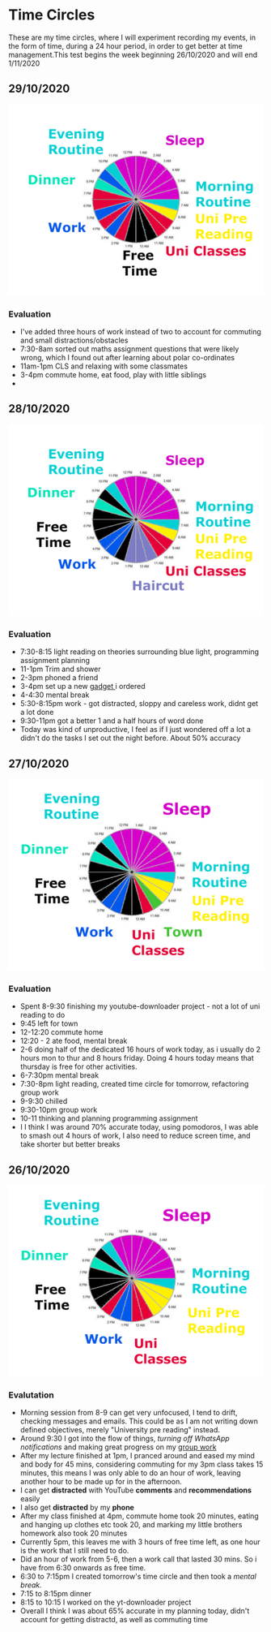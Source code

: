 # Time Circles

These are my time circles, where I will experiment recording my events, in the form of time, during a 24 hour period, in order to get better at time management.This test begins the week beginning 26/10/2020 and will end  1/11/2020

## 29/10/2020

![](../.gitbook/assets/prediction-29-10-2020.png.png)

### Evaluation

* I've added three hours of work instead of two to account for commuting and small distractions/obstacles
* 7:30-8am sorted out maths assignment questions that were likely wrong, which I found out after learning about polar co-ordinates
* 11am-1pm CLS and relaxing with some classmates
* 3-4pm commute home, eat food, play with little siblings
* 
## 28/10/2020

![](../.gitbook/assets/prediction-28-10-2020.png)

### Evaluation

* 7:30-8:15 light reading on theories surrounding blue light, programming assignment planning
* 11-1pm Trim and shower
* 2-3pm phoned a friend
* 3-4pm set up a new [gadget ](https://www.amazon.co.uk/gp/product/B074W8YPK3/ref=ppx_yo_dt_b_asin_title_o00_s00?ie=UTF8&psc=1)i ordered
* 4-4:30 mental break
* 5:30-8:15pm work - got distracted, sloppy and careless work, didnt get a lot done
* 9:30-11pm got a better 1 and a half hours of word done
* Today was kind of unproductive, I feel as if I just wondered off a lot a didn't do the tasks I set out the night before. About 50% accuracy

## 27/10/2020

![](../.gitbook/assets/prediction-27-10-2020%20%281%29.png)

### Evaluation

* Spent 8-9:30 finishing my youtube-downloader project - not a lot of uni reading to do
* 9:45 left for town
* 12-12:20 commute home
* 12:20 - 2 ate food, mental break
* 2-6 doing half of the dedicated 16 hours of work today, as i usually do 2 hours mon to thur and 8 hours friday. Doing 4 hours today means that thursday is free for other activities.
* 6-7:30pm  mental break
* 7:30-8pm light reading, created time circle for tomorrow, refactoring group work
* 9-9:30 chilled
* 9:30-10pm group work
* 10-11 thinking and planning programming assignment
* I I think I was around 70% accurate today, using pomodoros, I was able to smash out 4 hours of work, I also need to reduce screen time, and take shorter but better breaks

## 26/10/2020

![](../.gitbook/assets/prediction-26-10-2020.png)

### Evalutation

* Morning session from 8-9 can get very unfocused, I tend to drift, checking messages and emails. This could be as I am not writing down defined objectives, merely "University pre reading" instead.
* Around 9:30 I got into the flow of things, _turning off WhatsApp notifications_ and making great progress on my [group work](group-work/)
* After my lecture finished at 1pm, I pranced around and eased my mind and body for 45 mins, considering commuting for my 3pm class takes 15 minutes, this means I was only able to do an hour of work, leaving another hour to be made up for in the afternoon.
* I can get **distracted** with YouTube **comments** and **recommendations** easily
* I also get **distracted** by my **phone**
* After my class finished at 4pm, commute home took 20 minutes, eating and hanging up clothes etc took 20, and marking my little brothers homework also took 20 minutes
* Currently 5pm, this leaves me with 3 hours of free time left, as one hour is the work that I still need to do.
* Did an hour of work from 5-6, then a work call that lasted 30 mins. So i have from 6:30 onwards as free time.
* 6:30 to 7:15pm I created tomorrow's time circle and then took a _mental break._
* 7:15 to 8:15pm dinner
* 8:15 to 10:15 I worked on the yt-downloader project
* Overall I think I was about 65% accurate in my planning today, didn't account for getting distractd, as well as commuting time

